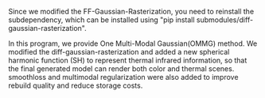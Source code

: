 

Since we modified the FF-Gaussian-Rasterization, you need to reinstall the subdependency, which can be installed using "pip install submodules/diff-gaussian-rasterization".

In this program, we provide One Multi-Modal Gaussian(OMMG) method. We modified the diff-gaussian-rasterization and added a new spherical harmonic function (SH) to represent thermal infrared information, so that the final generated model can render both color and thermal scenes. smoothloss and multimodal regularization were also added to improve rebuild quality and reduce storage costs.
